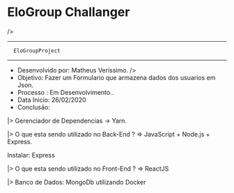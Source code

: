 # EloGroup Challanger

/>

  _______________________                     
      EloGroupProject    
  _______________________

* Desenvolvido por: Matheus Veríssimo. />
* Objetivo: Fazer um Formulario que armazena dados dos usuarios em Json.
* Processo : Em Desenvolvimento..
* Data Inicio: 26/02/2020
* Conclusão: 

|> Gerenciador de Dependencias -> Yarn.

|> O que esta sendo utilizado no Back-End ?  =>  JavaScript + Node.js + Express.

Instalar: Express

|> O que esta sendo utilizado no Front-End ? => ReactJS 

|> Banco de Dados: MongoDb utilizando Docker


